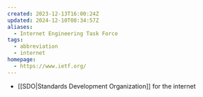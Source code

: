```yaml
---
created: 2023-12-13T16:00:24Z
updated: 2024-12-10T08:34:57Z
aliases:
  - Internet Engineering Task Force
tags:
  - abbreviation
  - internet
homepage:
  - https://www.ietf.org/
---
```

- [[SDO|Standards Development Organization]] for the internet